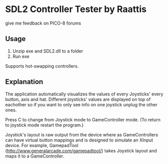 # SDL2 Controller Tester by Raattis
give me feedback on PICO-8 forums

## Usage
1. Unzip exe and SDL2.dll to a folder
2. Run exe

Supports hot-swapping controllers.

## Explanation
The application automatically visualizes the values of every Joysticks' every button, axis and hat. Different joysticks' values are displayed on top of eachother so if you want to only see info on one joystick unplug the other ones.

Press C to change from Joystick mode to GameController mode. (To return to joystick mode restart the program.)

Joystick's layout is raw output from the device where as GameControllers can have virtual button mappings and is designed to simulate an XInput device. For example, GamepadTool (http://www.generalarcade.com/gamepadtool/) takes Joystick layout and maps it to a GameController.
